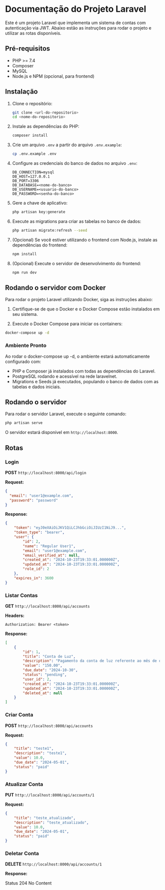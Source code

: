 # Documentação do Projeto Laravel

Este é um projeto Laravel que implementa um sistema de contas com autenticação via JWT. Abaixo estão as instruções para rodar o projeto e utilizar as rotas disponíveis.

## Pré-requisitos

- PHP >= 7.4
- Composer
- MySQL
- Node.js e NPM (opcional, para frontend)

## Instalação

1. Clone o repositório:

   ```bash
   git clone <url-do-repositorio>
   cd <nome-do-repositorio>
   ```

2. Instale as dependências do PHP:

   ```bash
   composer install
   ```

3. Crie um arquivo `.env` a partir do arquivo `.env.example`:

   ```bash
   cp .env.example .env
   ```

4. Configure as credenciais do banco de dados no arquivo `.env`:

   ```env
   DB_CONNECTION=mysql
   DB_HOST=127.0.0.1
   DB_PORT=3306
   DB_DATABASE=<nome-do-banco>
   DB_USERNAME=<usuario-do-banco>
   DB_PASSWORD=<senha-do-banco>
   ```

5. Gere a chave de aplicativo:

   ```bash
   php artisan key:generate
   ```

6. Execute as migrations para criar as tabelas no banco de dados:

   ```bash
   php artisan migrate:refresh --seed
   ```

7. (Opcional) Se você estiver utilizando o frontend com Node.js, instale as dependências do frontend:

   ```bash
   npm install
   ```

8. (Opcional) Execute o servidor de desenvolvimento do frontend:

   ```bash
   npm run dev
   ```

## Rodando o servidor com Docker

Para rodar o projeto Laravel utilizando Docker, siga as instruções abaixo:

1. Certifique-se de que o Docker e o Docker Compose estão instalados em seu sistema.

2. Execute o Docker Compose para iniciar os containers:

```bash
docker-compose up -d
```

### Ambiente Pronto
Ao rodar o docker-compose up -d, o ambiente estará automaticamente configurado com:

- PHP e Composer já instalados com todas as dependências do Laravel.
- PostgreSQL rodando e acessível na rede laravelnet.
- Migrations e Seeds já executados, populando o banco de dados com as tabelas e dados iniciais.


## Rodando o servidor

Para rodar o servidor Laravel, execute o seguinte comando:

```bash
php artisan serve
```

O servidor estará disponível em `http://localhost:8000`.

## Rotas

### Login

**POST** `http://localhost:8000/api/login`

**Request:**

```json
{
  "email": "user1@example.com",
  "password": "password"
}
```

**Response:**

```json
{
    "token": "eyJ0eXAiOiJKV1QiLCJhbGciOiJIUzI1NiJ9...",
    "token_type": "bearer",
    "user": {
        "id": 2,
        "name": "Regular User1",
        "email": "user1@example.com",
        "email_verified_at": null,
        "created_at": "2024-10-23T19:33:01.000000Z",
        "updated_at": "2024-10-23T19:33:01.000000Z",
        "role_id": 2
    },
    "expires_in": 3600
}
```

### Listar Contas

**GET** `http://localhost:8000/api/accounts`

**Headers:**

```
Authorization: Bearer <token>
```

**Response:**

```json
[
    {
        "id": 1,
        "title": "Conta de Luz",
        "description": "Pagamento da conta de luz referente ao mês de outubro.",
        "value": "150.00",
        "due_date": "2024-10-30",
        "status": "pending",
        "user_id": 2,
        "created_at": "2024-10-23T19:33:01.000000Z",
        "updated_at": "2024-10-23T19:33:01.000000Z",
        "deleted_at": null
    }
]
```

### Criar Conta

**POST** `http://localhost:8000/api/accounts`

**Request:**

```json
{
    "title": "teste1",
    "description": "teste1",
    "value": 10.0,
    "due_date": "2024-05-01",
    "status": "paid"
}
```

### Atualizar Conta

**PUT** `http://localhost:8000/api/accounts/1`

**Request:**

```json
{
    "title": "teste_atualizado",
    "description": "teste_atualizado",
    "value": 10.0,
    "due_date": "2024-05-01",
    "status": "paid"
}
```

### Deletar Conta

**DELETE** `http://localhost:8000/api/accounts/1`

**Response:**

Status 204 No Content
